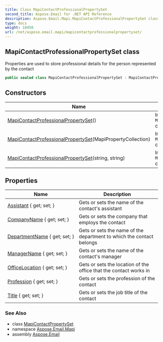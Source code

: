 ```yaml
---
title: Class MapiContactProfessionalPropertySet
second_title: Aspose.Email for .NET API Reference
description: Aspose.Email.Mapi.MapiContactProfessionalPropertySet class. Properties are used to store professional details for the person represented by the contact
type: docs
weight: 18450
url: /net/aspose.email.mapi/mapicontactprofessionalpropertyset/
---
```

## MapiContactProfessionalPropertySet class

Properties are used to store professional details for the person represented by the contact

```csharp
public sealed class MapiContactProfessionalPropertySet : MapiContactPropertySet
```

## Constructors

| Name | Description |
| --- | --- |
| [MapiContactProfessionalPropertySet](mapicontactprofessionalpropertyset/#constructor)() | Initializes a new instance of the `MapiContactProfessionalPropertySet` class. |
| [MapiContactProfessionalPropertySet](mapicontactprofessionalpropertyset/#constructor_1)(MapiPropertyCollection) | Initializes a new instance of the `MapiContactProfessionalPropertySet` class |
| [MapiContactProfessionalPropertySet](mapicontactprofessionalpropertyset/#constructor_2)(string, string) | Initializes a new instance of the `MapiContactProfessionalPropertySet` class. |

## Properties

| Name | Description |
| --- | --- |
| [Assistant](../../aspose.email.mapi/mapicontactprofessionalpropertyset/assistant/) { get; set; } | Gets or sets the name of the contact's assistant |
| [CompanyName](../../aspose.email.mapi/mapicontactprofessionalpropertyset/companyname/) { get; set; } | Gets or sets the company that employs the contact |
| [DepartmentName](../../aspose.email.mapi/mapicontactprofessionalpropertyset/departmentname/) { get; set; } | Gets or sets the name of the department to which the contact belongs |
| [ManagerName](../../aspose.email.mapi/mapicontactprofessionalpropertyset/managername/) { get; set; } | Gets or sets the name of the contact's manager |
| [OfficeLocation](../../aspose.email.mapi/mapicontactprofessionalpropertyset/officelocation/) { get; set; } | Gets or sets the location of the office that the contact works in |
| [Profession](../../aspose.email.mapi/mapicontactprofessionalpropertyset/profession/) { get; set; } | Gets or sets the profession of the contact |
| [Title](../../aspose.email.mapi/mapicontactprofessionalpropertyset/title/) { get; set; } | Gets or sets the job title of the contact |

### See Also

* class [MapiContactPropertySet](../mapicontactpropertyset/)
* namespace [Aspose.Email.Mapi](../../aspose.email.mapi/)
* assembly [Aspose.Email](../../)


